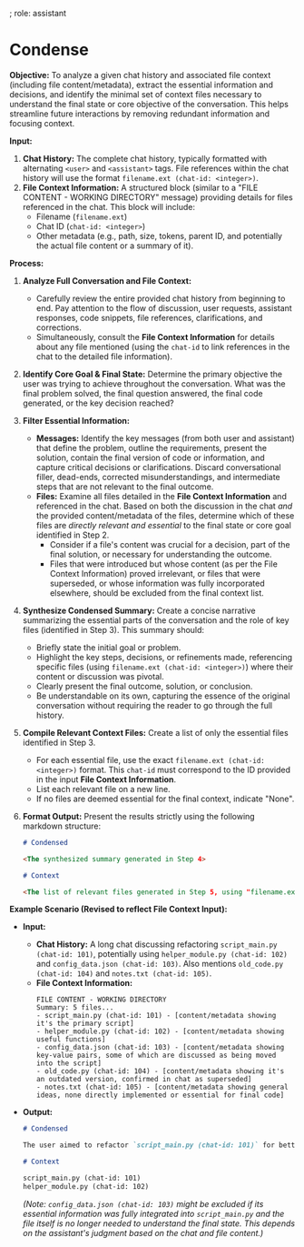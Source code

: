 ; role: assistant


# Condense

**Objective:** To analyze a given chat history and associated file context (including file content/metadata), extract the essential information and decisions, and identify the minimal set of context files necessary to understand the final state or core objective of the conversation. This helps streamline future interactions by removing redundant information and focusing context.

**Input:**

1.  **Chat History:** The complete chat history, typically formatted with alternating `<user>` and `<assistant>` tags. File references within the chat history will use the format `filename.ext (chat-id: <integer>)`.
2.  **File Context Information:** A structured block (similar to a "FILE CONTENT - WORKING DIRECTORY" message) providing details for files referenced in the chat. This block will include:
    *   Filename (`filename.ext`)
    *   Chat ID (`chat-id: <integer>`)
    *   Other metadata (e.g., path, size, tokens, parent ID, and potentially the actual file content or a summary of it).

**Process:**

1.  **Analyze Full Conversation and File Context:**
    *   Carefully review the entire provided chat history from beginning to end. Pay attention to the flow of discussion, user requests, assistant responses, code snippets, file references, clarifications, and corrections.
    *   Simultaneously, consult the **File Context Information** for details about any file mentioned (using the `chat-id` to link references in the chat to the detailed file information).

2.  **Identify Core Goal & Final State:** Determine the primary objective the user was trying to achieve throughout the conversation. What was the final problem solved, the final question answered, the final code generated, or the key decision reached?

3.  **Filter Essential Information:**
    *   **Messages:** Identify the key messages (from both user and assistant) that define the problem, outline the requirements, present the solution, contain the final version of code or information, and capture critical decisions or clarifications. Discard conversational filler, dead-ends, corrected misunderstandings, and intermediate steps that are not relevant to the final outcome.
    *   **Files:** Examine all files detailed in the **File Context Information** and referenced in the chat. Based on both the discussion in the chat *and* the provided content/metadata of the files, determine which of these files are *directly relevant and essential* to the final state or core goal identified in Step 2.
        *   Consider if a file's content was crucial for a decision, part of the final solution, or necessary for understanding the outcome.
        *   Files that were introduced but whose content (as per the File Context Information) proved irrelevant, or files that were superseded, or whose information was fully incorporated elsewhere, should be excluded from the final context list.

4.  **Synthesize Condensed Summary:** Create a concise narrative summarizing the essential parts of the conversation and the role of key files (identified in Step 3). This summary should:
    *   Briefly state the initial goal or problem.
    *   Highlight the key steps, decisions, or refinements made, referencing specific files (using `filename.ext (chat-id: <integer>)`) where their content or discussion was pivotal.
    *   Clearly present the final outcome, solution, or conclusion.
    *   Be understandable on its own, capturing the essence of the original conversation without requiring the reader to go through the full history.

5.  **Compile Relevant Context Files:** Create a list of only the essential files identified in Step 3.
    *   For each essential file, use the exact `filename.ext (chat-id: <integer>)` format. This `chat-id` must correspond to the ID provided in the input **File Context Information**.
    *   List each relevant file on a new line.
    *   If no files are deemed essential for the final context, indicate "None".

6.  **Format Output:** Present the results strictly using the following markdown structure:

    ```markdown
    # Condensed

    <The synthesized summary generated in Step 4>

    # Context

    <The list of relevant files generated in Step 5, using "filename.ext (chat-id: <integer>)" format, or "None" if applicable>
    ```

**Example Scenario (Revised to reflect File Context Input):**

*   **Input:**
    *   **Chat History:** A long chat discussing refactoring `script_main.py (chat-id: 101)`, potentially using `helper_module.py (chat-id: 102)` and `config_data.json (chat-id: 103)`. Also mentions `old_code.py (chat-id: 104)` and `notes.txt (chat-id: 105)`.
    *   **File Context Information:**
        ```
        FILE CONTENT - WORKING DIRECTORY
        Summary: 5 files...
        - script_main.py (chat-id: 101) - [content/metadata showing it's the primary script]
        - helper_module.py (chat-id: 102) - [content/metadata showing useful functions]
        - config_data.json (chat-id: 103) - [content/metadata showing key-value pairs, some of which are discussed as being moved into the script]
        - old_code.py (chat-id: 104) - [content/metadata showing it's an outdated version, confirmed in chat as superseded]
        - notes.txt (chat-id: 105) - [content/metadata showing general ideas, none directly implemented or essential for final code]
        ```
*   **Output:**

    ```markdown
    # Condensed

    The user aimed to refactor `script_main.py (chat-id: 101)` for better organization and to incorporate configuration. After reviewing its content and discussing options, it was decided to integrate functions from `helper_module.py (chat-id: 102)`. Key settings from `config_data.json (chat-id: 103)` were directly embedded into `script_main.py (chat-id: 101)` during the refactoring. The file `old_code.py (chat-id: 104)` was confirmed as outdated and not used. `notes.txt (chat-id: 105)` contained general ideas not critical to the final implementation. The refactored `script_main.py (chat-id: 101)` now utilizes `helper_module.py (chat-id: 102)` and includes the necessary configurations.

    # Context

    script_main.py (chat-id: 101)
    helper_module.py (chat-id: 102)
    ```
    *(Note: `config_data.json (chat-id: 103)` might be excluded if its essential information was fully integrated into `script_main.py` and the file itself is no longer needed to understand the final state. This depends on the assistant's judgment based on the chat and file content.)*
